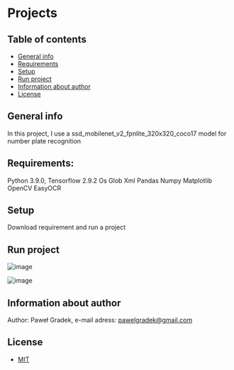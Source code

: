 # Projects

## Table of contents
* [General info](#general-info)
* [Requirements](#requirements)
* [Setup](#setup)
* [Run project](#run-project)
* [Information about author](#information-about-author)
* [License](#license)

## General info
In this project, I use a ssd_mobilenet_v2_fpnlite_320x320_coco17 model for number plate recognition

## Requirements:
Python 3.9.0,
Tensorflow 2.9.2
Os
Glob
Xml
Pandas
Numpy
Matplotlib
OpenCV
EasyOCR

## Setup
Download requirement and run a project

## Run project
![image](https://user-images.githubusercontent.com/80818195/215795576-d509ac05-fecf-472f-983d-f9b34203919d.png)

![image](https://user-images.githubusercontent.com/80818195/215795774-232654af-b5b5-4cf1-bbc0-d89a13c17084.png)


## Information about author
Author: Paweł Gradek,
e-mail adress: pawelgradek@gmail.com

## License
* [MIT](LICENSE.md)
